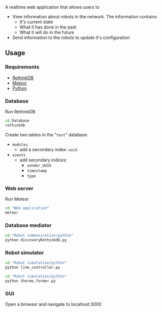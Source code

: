 A realtime web application that allows users to

- View information about robots in the network. The information contains
  - It's current state
  - What it has done in the past
  - What it will do in the future
- Send information to the robots to update it's configuration

## Usage

### Requirements

- [RethinkDB](http://rethinkdb.com/docs/install/)
- [Meteor](https://www.meteor.com/install)
- [Python](https://www.python.org/downloads/)

### Database
Run RethinkDB
```sh
cd Database
rethinkdb
```

Create two tables in the "`test`" database

- `modules`
  - add a secondary index: `uuid`
- `events`
  - add secondary indices:
    - `sender_UUID`
    - `timestamp`
    - `type`

### Web server
Run Meteor
```sh
cd "Web application"
meteor
```

### Database mediator
```sh
cd "Robot communication/python"
python discoveryRethinkdb.py
```

### Robot simulator
```sh
cd "Robot simulation/python"
python line_controller.py
```

```sh
cd "Robot simulation/python"
python thermo_former.py
```

### GUI
Open a browser and navigate to localhost:3000